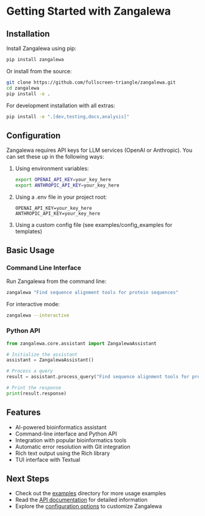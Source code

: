 # Getting Started with Zangalewa

## Installation

Install Zangalewa using pip:

```bash
pip install zangalewa
```

Or install from the source:

```bash
git clone https://github.com/fullscreen-triangle/zangalewa.git
cd zangalewa
pip install -e .
```

For development installation with all extras:

```bash
pip install -e ".[dev,testing,docs,analysis]"
```

## Configuration

Zangalewa requires API keys for LLM services (OpenAI or Anthropic). You can set these up in the following ways:

1. Using environment variables:
   ```bash
   export OPENAI_API_KEY=your_key_here
   export ANTHROPIC_API_KEY=your_key_here
   ```

2. Using a .env file in your project root:
   ```
   OPENAI_API_KEY=your_key_here
   ANTHROPIC_API_KEY=your_key_here
   ```

3. Using a custom config file (see examples/config_examples for templates)

## Basic Usage

### Command Line Interface

Run Zangalewa from the command line:

```bash
zangalewa "Find sequence alignment tools for protein sequences"
```

For interactive mode:

```bash
zangalewa --interactive
```

### Python API

```python
from zangalewa.core.assistant import ZangalewaAssistant

# Initialize the assistant
assistant = ZangalewaAssistant()

# Process a query
result = assistant.process_query("Find sequence alignment tools for protein sequences")

# Print the response
print(result.response)
```

## Features

- AI-powered bioinformatics assistant
- Command-line interface and Python API
- Integration with popular bioinformatics tools
- Automatic error resolution with Git integration
- Rich text output using the Rich library
- TUI interface with Textual

## Next Steps

- Check out the [examples](../examples/) directory for more usage examples
- Read the [API documentation](./api/) for detailed information
- Explore the [configuration options](./configuration.md) to customize Zangalewa 